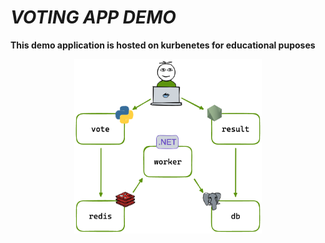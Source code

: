 # *VOTING APP DEMO*

**This demo application is hosted on kurbenetes for educational puposes**

<div align="center">
   <img src="./images/vote-app.png" width="300" alt="description of vote application">
</div>
